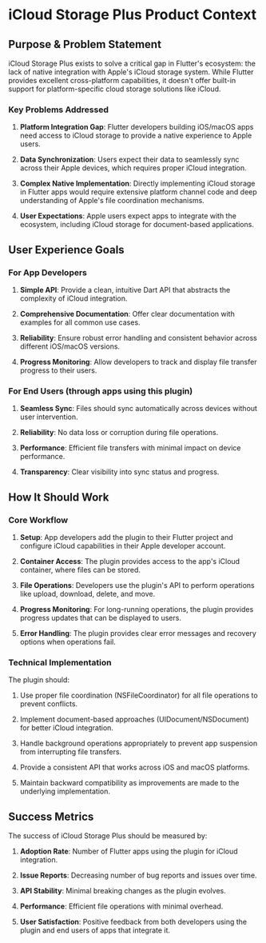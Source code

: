 # iCloud Storage Plus Product Context

## Purpose & Problem Statement

iCloud Storage Plus exists to solve a critical gap in Flutter's ecosystem: the lack of native integration with Apple's iCloud storage system. While Flutter provides excellent cross-platform capabilities, it doesn't offer built-in support for platform-specific cloud storage solutions like iCloud.

### Key Problems Addressed

1. **Platform Integration Gap**: Flutter developers building iOS/macOS apps need access to iCloud storage to provide a native experience to Apple users.

2. **Data Synchronization**: Users expect their data to seamlessly sync across their Apple devices, which requires proper iCloud integration.

3. **Complex Native Implementation**: Directly implementing iCloud storage in Flutter apps would require extensive platform channel code and deep understanding of Apple's file coordination mechanisms.

4. **User Expectations**: Apple users expect apps to integrate with the ecosystem, including iCloud storage for document-based applications.

## User Experience Goals

### For App Developers

1. **Simple API**: Provide a clean, intuitive Dart API that abstracts the complexity of iCloud integration.

2. **Comprehensive Documentation**: Offer clear documentation with examples for all common use cases.

3. **Reliability**: Ensure robust error handling and consistent behavior across different iOS/macOS versions.

4. **Progress Monitoring**: Allow developers to track and display file transfer progress to their users.

### For End Users (through apps using this plugin)

1. **Seamless Sync**: Files should sync automatically across devices without user intervention.

2. **Reliability**: No data loss or corruption during file operations.

3. **Performance**: Efficient file transfers with minimal impact on device performance.

4. **Transparency**: Clear visibility into sync status and progress.

## How It Should Work

### Core Workflow

1. **Setup**: App developers add the plugin to their Flutter project and configure iCloud capabilities in their Apple developer account.

2. **Container Access**: The plugin provides access to the app's iCloud container, where files can be stored.

3. **File Operations**: Developers use the plugin's API to perform operations like upload, download, delete, and move.

4. **Progress Monitoring**: For long-running operations, the plugin provides progress updates that can be displayed to users.

5. **Error Handling**: The plugin provides clear error messages and recovery options when operations fail.

### Technical Implementation

The plugin should:

1. Use proper file coordination (NSFileCoordinator) for all file operations to prevent conflicts.

2. Implement document-based approaches (UIDocument/NSDocument) for better iCloud integration.

3. Handle background operations appropriately to prevent app suspension from interrupting file transfers.

4. Provide a consistent API that works across iOS and macOS platforms.

5. Maintain backward compatibility as improvements are made to the underlying implementation.

## Success Metrics

The success of iCloud Storage Plus should be measured by:

1. **Adoption Rate**: Number of Flutter apps using the plugin for iCloud integration.

2. **Issue Reports**: Decreasing number of bug reports and issues over time.

3. **API Stability**: Minimal breaking changes as the plugin evolves.

4. **Performance**: Efficient file operations with minimal overhead.

5. **User Satisfaction**: Positive feedback from both developers using the plugin and end users of apps that integrate it.
